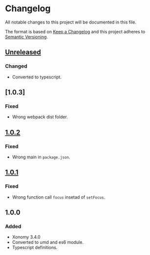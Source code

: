 # Changelog
All notable changes to this project will be documented in this file.

The format is based on [Keep a Changelog](http://keepachangelog.com/)
and this project adheres to [Semantic Versioning](http://semver.org/).


## [Unreleased]
### Changed
- Converted to typescript.

## [1.0.3]
### Fixed
- Wrong webpack dist folder.

## [1.0.2]
### Fixed
- Wrong main in `package.json`.

## [1.0.1]
### Fixed
- Wrong function call `focus` insetad of `setFocus`.

## 1.0.0
### Added
- Xonomy 3.4.0
- Converted to umd and es6 module.
- Typescript definitions.

[Unreleased]: https://github.com/ViceIce/xonomy/compare/v1.0.3...HEAD
[1.0.2]: https://github.com/ViceIce/xonomy/compare/v1.0.2...v1.0.3
[1.0.2]: https://github.com/ViceIce/xonomy/compare/v1.0.1...v1.0.2
[1.0.1]: https://github.com/ViceIce/xonomy/compare/v1.0.0...v1.0.1
